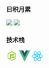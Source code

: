 <!--
**WuLianN/WuLianN** is a ✨ _special_ ✨ repository because its `README.md` (this file) appears on your GitHub profile.

Here are some ideas to get you started:

* 🔭 I’m currently working on ...
* 🌱 I’m currently learning ...
* 👯 I’m looking to collaborate on ...
* 🤔 I’m looking for help with ...
* 💬 Ask me about ...
* 📫 How to reach me: ...
* 😄 Pronouns: ...
* ⚡ Fun fact: ...

-->

### 日积月累

<img src="https://github-readme-stats.vercel.app/api?username=WuLianN&bg_color=193549&icon_color=1E90FF&text_color=87CEFA&show_icons=true&hide_title=true" />

<img src="https://github-readme-stats.vercel.app/api/top-langs/?username=WuLianN&layout=compact" />


### 技术栈

<div display="flex" flex-flow="column nowrap">
  <img src="https://github.com/WuLianN/WuLianN/blob/master/images/node.svg" width="30px" height="30px" />
  <img src="https://github.com/WuLianN/WuLianN/blob/master/images/vue.svg" width="30px" height="30px" />
  <img src="https://github.com/WuLianN/WuLianN/blob/master/images/react.svg" width="30px" height="30px" />
</div>
